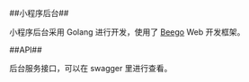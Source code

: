 ##小程序后台##

小程序后台采用 Golang 进行开发，使用了 [Beego](https://github.com/astaxie/beego) Web 开发框架。


##API##

后台服务接口，可以在 swagger 里进行查看。


